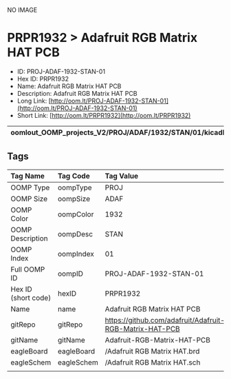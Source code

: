 


  
NO IMAGE  
# PRPR1932 > Adafruit RGB Matrix HAT PCB

- ID: PROJ-ADAF-1932-STAN-01
- Hex ID: PRPR1932
- Name: Adafruit RGB Matrix HAT PCB
- Description: Adafruit RGB Matrix HAT PCB
- Long Link: [http://oom.lt/PROJ-ADAF-1932-STAN-01](http://oom.lt/PROJ-ADAF-1932-STAN-01)
- Short Link: [http://oom.lt/PRPR1932](http://oom.lt/PRPR1932)
  

|oomlout_OOMP_projects_V2/PROJ/ADAF/1932/STAN/01/kicadPcb3dFront.png|oomlout_OOMP_projects_V2/PROJ/ADAF/1932/STAN/01/kicadPcb3dBack.png|oomlout_OOMP_projects_V2/PROJ/ADAF/1932/STAN/01/kicadPcb3d.png||
| :---: | :---: | :---: | :---: |

## Tags
  

|Tag Name|Tag Code|Tag Value|
| :--- | :--- | :--- |
|OOMP Type|oompType|PROJ|
|OOMP Size|oompSize|ADAF|
|OOMP Color|oompColor|1932|
|OOMP Description|oompDesc|STAN|
|OOMP Index|oompIndex|01|
|Full OOMP ID|oompID|PROJ-ADAF-1932-STAN-01|
|Hex ID (short code)|hexID|PRPR1932|
|Name|name|Adafruit RGB Matrix HAT PCB|
|gitRepo|gitRepo|https://github.com/adafruit/Adafruit-RGB-Matrix-HAT-PCB|
|gitName|gitName|Adafruit-RGB-Matrix-HAT-PCB|
|eagleBoard|eagleBoard|/Adafruit RGB Matrix HAT.brd|
|eagleSchem|eagleSchem|/Adafruit RGB Matrix HAT.sch|
||||
